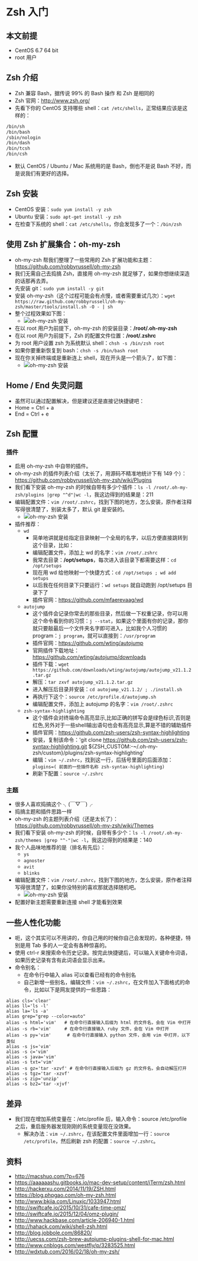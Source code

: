 # Zsh 入门


## 本文前提

- CentOS 6.7 64 bit
- root 用户


## Zsh 介绍

- Zsh 兼容 Bash，据传说 99% 的 Bash 操作 和 Zsh 是相同的
- Zsh 官网：<http://www.zsh.org/>
- 先看下你的 CentOS 支持哪些 shell：`cat /etc/shells`，正常结果应该是这样的：

``` bash
/bin/sh
/bin/bash
/sbin/nologin
/bin/dash
/bin/tcsh
/bin/csh
```

- 默认 CentOS / Ubuntu / Mac 系统用的是 Bash，倒也不是说 Bash 不好，而是说我们有更好的选择。


## Zsh 安装

- CentOS 安装：`sudo yum install -y zsh`
- Ubuntu 安装：`sudo apt-get install -y zsh`
- 在检查下系统的 shell：`cat /etc/shells`，你会发现多了一个：`/bin/zsh`


## 使用 Zsh 扩展集合：oh-my-zsh

- oh-my-zsh 帮我们整理了一些常用的 Zsh 扩展功能和主题：<https://github.com/robbyrussell/oh-my-zsh>
- 我们无需自己去捣搞 Zsh，直接用 oh-my-zsh 就足够了，如果你想继续深造的话那再去弄。
- 先安装 git：`sudo yum install -y git`
- 安装 oh-my-zsh（这个过程可能会有点慢，或者需要重试几次）：`wget https://raw.github.com/robbyrussell/oh-my-zsh/master/tools/install.sh -O - | sh`
- 整个过程效果如下图：
    - ![oh-my-zsh 安装](../images/Zsh-a-1.jpg)
- 在以 root 用户为前提下，oh-my-zsh 的安装目录：**/root/.oh-my-zsh**
- 在以 root 用户为前提下，Zsh 的配置文件位置：**/root/.zshrc**
- 为 root 用户设置 zsh 为系统默认 shell：`chsh -s /bin/zsh root`
- 如果你要重新恢复到 bash：`chsh -s /bin/bash root`
- 现在你关掉终端或是重新连上 shell，现在开头是一个箭头了，如下图：
    - ![oh-my-zsh 安装](../images/Zsh-b-1.jpg)

## Home / End 失灵问题

- 虽然可以通过配置解决，但是建议还是直接记快捷键吧：
- Home = Ctrl + a
- End = Ctrl + e


## Zsh 配置

### 插件

- 启用 oh-my-zsh 中自带的插件。
- oh-my-zsh 的插件列表介绍（太长了，用源码不精准地统计下有 149 个）：<https://github.com/robbyrussell/oh-my-zsh/wiki/Plugins>
- 我们看下安装 oh-my-zsh 的时候自带有多少个插件：`ls -l /root/.oh-my-zsh/plugins |grep "^d"|wc -l`，我这边得到的结果是：211
- 编辑配置文件：`vim /root/.zshrc`，找到下图的地方，怎么安装，原作者注释写得很清楚了，别装太多了，默认 git 是安装的。
    - ![oh-my-zsh 安装](../images/Zsh-c-1.jpg)
- 插件推荐：
    - `wd`
        - 简单地讲就是给指定目录映射一个全局的名字，以后方便直接跳转到这个目录，比如：
        - 编辑配置文件，添加上 wd 的名字：`vim /root/.zshrc`
        - 我常去目录：**/opt/setups**，每次进入该目录下都需要这样：`cd /opt/setups`
        - 现在用 wd 给他映射一个快捷方式：`cd /opt/setups ; wd add setups`
        - 以后我在任何目录下只要运行：`wd setups` 就自动跑到 /opt/setups 目录下了
        - 插件官网：<https://github.com/mfaerevaag/wd>
    - `autojump`
        - 这个插件会记录你常去的那些目录，然后做一下权重记录，你可以用这个命令看到你的习惯：`j --stat`，如果这个里面有你的记录，那你就只要敲最后一个文件夹名字即可进入，比如我个人习惯的 program：`j program`，就可以直接到：`/usr/program`
        - 插件官网：<https://github.com/wting/autojump>
        - 官网插件下载地址：<https://github.com/wting/autojump/downloads>
        - 插件下载：`wget https://github.com/downloads/wting/autojump/autojump_v21.1.2.tar.gz`
        - 解压：`tar zxvf autojump_v21.1.2.tar.gz`
        - 进入解压后目录并安装：`cd autojump_v21.1.2/ ; ./install.sh`
        - 再执行下这个：`source /etc/profile.d/autojump.sh`
        - 编辑配置文件，添加上 autojump 的名字：`vim /root/.zshrc`
    - `zsh-syntax-highlighting`  
        -   这个插件会对终端命令高亮显示,比如正确的拼写会是绿色标识,否则是红色,另外对于一些shell输出语句也会有高亮显示,算是不错的辅助插件  
        -   插件官网：<https://github.com/zsh-users/zsh-syntax-highlighting>  
        - 安装，复制该命令：'git clone https://github.com/zsh-users/zsh-syntax-highlighting.git ${ZSH_CUSTOM:-~/.oh-my-zsh/custom}/plugins/zsh-syntax-highlighting'
		- 编辑：`vim ~/.zshrc`，找到这一行，后括号里面的后面添加：`plugins=( 前面的一些插件名称 zsh-syntax-highlighting)`
		- 刷新下配置：`source ~/.zshrc`

### 主题

- 很多人喜欢捣搞这个 ╮(￣▽￣)╭
- 捣搞主题和插件思路一样
- oh-my-zsh 的主题列表介绍（还是太长了）：<https://github.com/robbyrussell/oh-my-zsh/wiki/Themes>
- 我们看下安装 oh-my-zsh 的时候，自带有多少个：`ls -l /root/.oh-my-zsh/themes |grep "^-"|wc -l`，我这边得到的结果是：140
- 我个人品味地推荐的是（排名有先后）：
    - `ys`
    - `agnoster`
    - `avit`
    - `blinks`
- 编辑配置文件：`vim /root/.zshrc`，找到下图的地方，怎么安装，原作者注释写得很清楚了，如果你没特别的喜欢那就选择随机吧。
    - ![oh-my-zsh 安装](../images/Zsh-d-1.jpg)
- 配置好新主题需要重新连接 shell 才能看到效果


## 一些人性化功能

- 呃，这个其实可以不用讲的，你自己用的时候你自己会发现的，各种便捷，特别是用 Tab 多的人一定会有各种惊喜的。
- 使用 ctrl-r 来搜索命令历史记录。按完此快捷键后，可以输入关键命令词语，如果历史记录有含有此词语会显示出来。
- 命令别名：
	- 在命令行中输入 alias 可以查看已经有的命令别名
	- 自己新增一些别名，编辑文件：`vim ~/.zshrc`，在文件加入下面格式的命令，比如以下是网友提供的一些思路：

``` shell
alias cls='clear'
alias ll='ls -l'
alias la='ls -a'
alias grep="grep --color=auto"
alias -s html='vim'   # 在命令行直接输入后缀为 html 的文件名，会在 Vim 中打开
alias -s rb='vim'     # 在命令行直接输入 ruby 文件，会在 Vim 中打开
alias -s py='vim'      # 在命令行直接输入 python 文件，会用 vim 中打开，以下类似
alias -s js='vim'
alias -s c='vim'
alias -s java='vim'
alias -s txt='vim'
alias -s gz='tar -xzvf' # 在命令行直接输入后缀为 gz 的文件名，会自动解压打开
alias -s tgz='tar -xzvf'
alias -s zip='unzip'
alias -s bz2='tar -xjvf'
```


## 差异

- 我们现在增加系统变量在：/etc/profile 后，输入命令：source /etc/profile 之后，重启服务器发现刚刚的系统变量现在没效果。
    - 解决办法：`vim ~/.zshrc`，在该配置文件里面增加一行：`source /etc/profile`，然后刷新 zsh 的配置：`source ~/.zshrc`。


## 资料

- <http://macshuo.com/?p=676>
- <https://aaaaaashu.gitbooks.io/mac-dev-setup/content/iTerm/zsh.html>
- <http://hackerxu.com/2014/11/19/ZSH.html>
- <https://blog.phpgao.com/oh-my-zsh.html>
- <http://www.bkjia.com/Linuxjc/1033947.html>
- <http://swiftcafe.io/2015/10/31/cafe-time-omz/>
- <http://swiftcafe.io/2015/12/04/omz-plugin/>
- <http://www.hackbase.com/article-206940-1.html>
- <http://hahack.com/wiki/shell-zsh.html>
- <http://blog.jobbole.com/86820/>
- <http://uecss.com/zsh-brew-autojump-plugins-shell-for-mac.html>
- <http://www.cnblogs.com/westfly/p/3283525.html>
- <http://wdxtub.com/2016/02/18/oh-my-zsh/>
